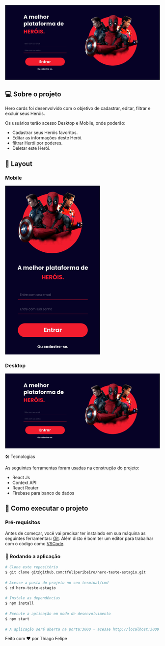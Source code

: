 <img src="src/images/banner.png" alt="Banner do Projeto"/>

## 💻 Sobre o projeto

Hero cards foi desenvolvido com o objetivo de cadastrar, editar, filtrar e excluir seus Heróis.

Os usuários terão acesso Desktop e Mobile, onde poderão:

- Cadastrar seus Heróis favoritos.
- Editar as informações deste Herói.
- filtrar Herói por poderes.
- Deletar este Herói.

## 🎨 Layout

### Mobile

<img src="src/images/mobile-login.png"/>

### Desktop

<img src="src/images/banner.png"/>

🛠 Tecnologias

As seguintes ferramentas foram usadas na construção do projeto:

* React Js
* Context API
* React Router
* Firebase para banco de dados


## 🚀 Como executar o projeto

### Pré-requisitos

Antes de começar, você vai precisar ter instalado em sua máquina as seguintes ferramentas:
[Git](https://git-scm.com). 
Além disto é bom ter um editor para trabalhar com o código como [VSCode](https://code.visualstudio.com/).

### 🧭 Rodando a aplicação
```bash
# Clone este repositório
$ git clone git@github.com:tfeliperibeiro/hero-teste-estagio.git

# Acesse a pasta do projeto no seu terminal/cmd
$ cd hero-teste-estagio

# Instale as dependências
$ npm install

# Execute a aplicação em modo de desenvolvimento
$ npm start

# A aplicação será aberta na porta:3000 - acesse http://localhost:3000
```

Feito com ❤️ por Thiago Felipe
